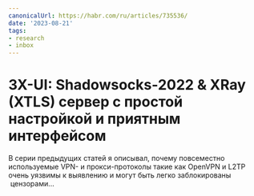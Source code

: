 ```yaml
---
canonicalUrl: https://habr.com/ru/articles/735536/
date: '2023-08-21'
tags:
- research
- inbox
---
```


# 3X-UI: Shadowsocks-2022 &amp; XRay (XTLS) сервер с простой настройкой и приятным интерфейсом

В серии предыдущих статей я описывал, почему повсеместно используемые VPN- и прокси-протоколы такие как OpenVPN и L2TP&nbsp; очень уязвимы к выявлению и могут быть легко заблокированы &nbsp;цензорами...